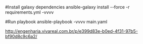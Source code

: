 #Install galaxy dependencies
ansible-galaxy install --force -r requirements.yml -vvvv

#Run playbook
ansible-playbook -vvvv main.yaml

http://engenharia.vivareal.com.br/p/e399d83e-b0ed-4f31-97b5-bf90d8c9c6a2/
